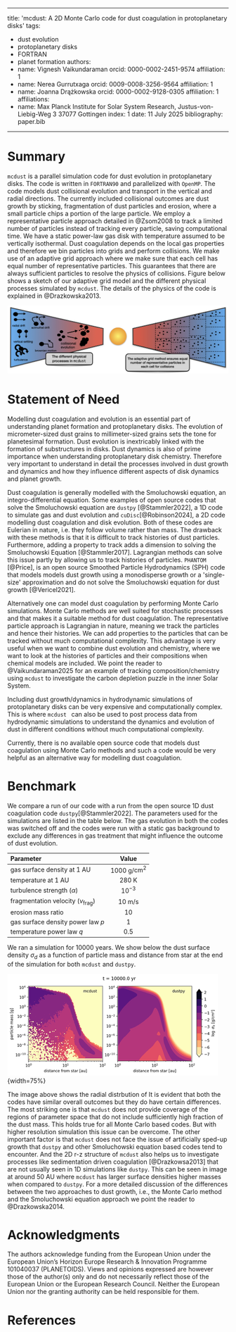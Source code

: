 
---
title: 'mcdust: A 2D Monte Carlo code for dust coagulation in protoplanetary disks'
tags:
  - dust evolution
  - protoplanetary disks
  - FORTRAN
  - planet formation
authors:
  - name: Vignesh Vaikundaraman
    orcid: 0000-0002-2451-9574
    affiliation: 1
  - name: Nerea Gurrutxaga
    orcid: 0009-0008-3256-9564
    affiliation: 1
  - name: Joanna Drążkowska
    orcid: 0000-0002-9128-0305
    affiliation: 1
affiliations:
 - name: Max Planck Institute for Solar System Research, Justus-von-Liebig-Weg 3
         37077 Gottingen
   index: 1
date: 11 July 2025
bibliography: paper.bib
---

# Summary

`mcdust` is a parallel simulation code for dust evolution in protoplanetary disks. The code is written in `FORTRAN90` and parallelized with `OpenMP`. The code models dust collisional evolution and transport in the vertical and radial directions. The currently included collisional outcomes are dust growth by sticking, fragmentation of dust particles and erosion, where a small particle chips a portion of the large particle. We employ a representative particle approach detailed in @Zsom2008 to track a limited number of particles instead of tracking every particle, saving computational time. We have a static power-law gas disk with temperature assumed to be vertically isothermal. Dust coagulation depends on the local gas properties and therefore we bin particles into grids and perform collisions. We make use of an adaptive grid approach where we make sure that each cell has equal number of representative particles. This guarantees that there are always sufficient particles to resolve the physics of collisions. Figure below shows a sketch of our adaptive grid model and the different physical processes simulated by `mcdust`. The details of the physics of the code is explained in @Drazkowska2013.

![](Figures/gridnew.png)

# Statement of Need

Modelling dust coagulation and evolution is an essential part of understanding planet formation and protoplanetary disks. The evolution of micrometer-sized dust grains to millimeter-sized grains sets the tone for planetesimal formation. Dust evolution is inextricably linked with the formation of substructures in disks. Dust dynamics is also of prime importance when understanding protoplanetary disk chemistry. Therefore very important to understand in detail the processes involved in dust growth and dynamics and how they influence different aspects of disk dynamics and planet growth. 

Dust coagulation is generally modelled with the Smoluchowski equation, an integro-differential equation. Some examples of open source codes that solve the Smoluchowski equation are `dustpy` [@Stammler2022], a 1D code to simulate gas and dust evolution and `cuDisc`[@Robinson2024], a 2D code modelling dust coagulation and disk evolution. Both of these codes are Eulerian in nature, i.e. they follow volume rather than mass. The drawback with these methods is that it is difficult to track histories of dust particles. Furthermore, adding a property to track adds a dimension to solving the Smoluchowski Equation [@Stammler2017]. Lagrangian methods can solve this issue partly by allowing us to track histories of particles. `PHANTOM` [@Price], is an open source Smoothed Particle Hydrodynamics (SPH) code that models models dust growth using a monodisperse growth or a 'single-size' approximation and do not solve the Smoluchowski equation for dust growth [@Vericel2021]. 

Alternatively one can model dust coagulation by performing Monte Carlo simulations. Monte Carlo methods are well suited for stochastic processes and that makes it a suitable method for dust coagulation. The representative particle approach is Lagrangian in nature, meaning we track the particles and hence their histories. We can add properties to the particles that can be tracked without much computational complexity. This advantage is very useful when we want to combine dust evolution and chemistry, where we want to look at the histories of particles and their compositions when chemical models are included. We point the reader to @Vaikundaraman2025 for an example of tracking composition/chemistry using `mcdust` to investigate the carbon depletion puzzle in the inner Solar System.

Including dust growth/dynamics in hydrodynamic simulations of protoplanetary disks can be very expensive and computationally complex. This is where `mcdust ` can also be used to post process data from hydrodynamic simulations to understand the dynamics and evolution of dust in different conditions without much computational complexity.

Currently, there is no available open source code that models dust coagulation using Monte Carlo methods and such a code would be very helpful as an alternative way for modelling dust coagulation.

# Benchmark
We compare a run of our code with a run from the open source 1D dust coagulation code `dustpy`[@Stammler2022]. The parameters used for the simulations are listed in the table below. The gas evolution in both the codes was switched off and the codes were run with a static gas background to exclude any differences in gas treatment that might influence the outcome of dust evolution.

| Parameter                                   | Value                 |
|:------------------------------------------- | :--------------------:|
| gas surface density at 1 AU                 | 1000 g/$\mathrm{cm}^2$|
| temperature at 1 AU                         | 280 K                 |
| turbulence strength ($\alpha$)              | $10^{-3}$             |
| fragmentation velocity ($v_{\mathrm{frag}}$)| 10 m/s                |
| erosion mass ratio                          | 10                    |
| gas surface density power law $p$           | 1                     |
| temperature power law $q$                   | 0.5                   |

We ran a simulation for 10000 years. We show below the dust surface density $\sigma_d$ as a function of particle mass and distance from star at the end of the simulation for both `mcdust` and `dustpy`. 

![](Figures/dustpyvsmcdust.png){width=75%}


The image above shows the radial distrbution of It is evident that both the codes have similar overall outcomes but they do have certain differences. The most striking one is that `mcdust` does not provide coverage of the regions of parameter space that do not include sufficiently high fraction of the dust mass. This holds true for all Monte Carlo based codes. But with higher resolution simulation this issue can be overcome. The other important factor is that `mcdust` does not face the issue of artificially sped-up growth that `dustpy` and other Smoluchowski equation based codes tend to encounter. And the 2D r-z structure of `mcdust` also helps us to investigate processes like sedimentation driven coagulation [@Drazkowsa2013] that are not usually seen in 1D simulations like `dustpy`. This can be seen in image at around 50 AU where `mcdust` has larger surface densities higher masses when compared to `dustpy`. For a more detailed discussion of the differences between the two approaches to dust growth, i.e., the Monte Carlo method and the Smoluchowski equation approach we point the reader to @Drazkowska2014.

# Acknowledgments
The authors acknowledge funding from the European Union under the European Union’s Horizon Europe Research \& Innovation Programme 101040037 (PLANETOIDS). Views and opinions expressed are however those of the author(s) only and do not necessarily reflect those of the European Union or the European Research Council. Neither the European Union nor the granting authority can be held responsible for them.

# References
